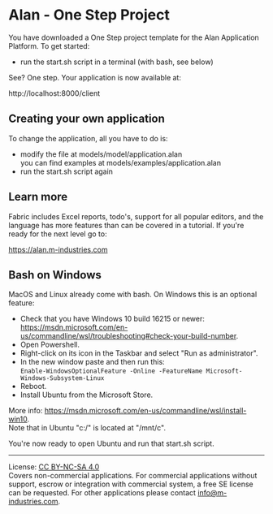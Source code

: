 # Alan - One Step Project

You have downloaded a One Step project template for the Alan Application Platform. To get started:

- run the start.sh script in a terminal (with bash, see below) 

See? One step. Your application is now available at:

http://localhost:8000/client 


## Creating your own application

To change the application, all you have to do is:

- modify the file at models/model/application.alan  
  you can find examples at models/examples/application.alan
- run the start.sh script again


## Learn more

Fabric includes Excel reports, todo's, support for all popular editors, and the language has more features than can be covered in a tutorial. If you're ready for the next level go to:

https://alan.m-industries.com


## Bash on Windows

MacOS and Linux already come with bash. On Windows this is an optional feature:

- Check that you have Windows 10 build 16215 or newer:  
  https://msdn.microsoft.com/en-us/commandline/wsl/troubleshooting#check-your-build-number.
- Open Powershell.
- Right-click on its icon in the Taskbar and select "Run as administrator".
- In the new window paste and then run this:  
  `Enable-WindowsOptionalFeature -Online -FeatureName Microsoft-Windows-Subsystem-Linux`
- Reboot.
- Install Ubuntu from the Microsoft Store.

More info: https://msdn.microsoft.com/en-us/commandline/wsl/install-win10.  
Note that in Ubuntu "c:/" is located at "/mnt/c".

You're now ready to open Ubuntu and run that start.sh script. 


----------------

License: [CC BY-NC-SA 4.0](https://creativecommons.org/licenses/by-nc-sa/4.0/)  
Covers non-commercial applications. For commercial applications without support, escrow or integration with commercial system, a free SE license can be requested. For other applications please contact info@m-industries.com.
